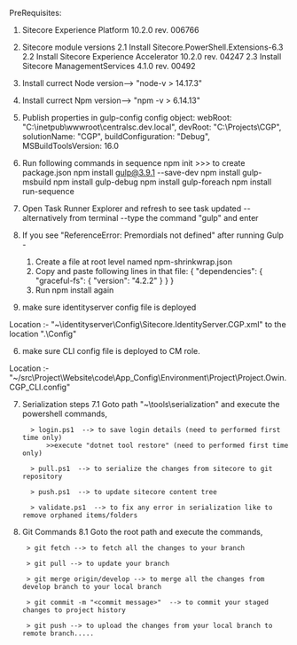   PreRequisites: 
  1.  Sitecore Experience Platform 10.2.0 rev. 006766 
  2.  Sitecore module versions
      	2.1 Install Sitecore.PowerShell.Extensions-6.3
      	2.2 Install Sitecore Experience Accelerator 10.2.0 rev. 04247
      	2.3 Install Sitecore ManagementServices 4.1.0 rev. 00492
  3.  Install currect Node version--> "node-v > 14.17.3"
  4.  Install currect Npm version--> "npm -v > 6.14.13"

1. Publish properties in gulp-config config object:
	    webRoot: "C:\\inetpub\\wwwroot\\centralsc.dev.local",
        devRoot: "C:\Projects\CGP",
        solutionName: "CGP",
        buildConfiguration: "Debug",
        MSBuildToolsVersion: 16.0

2.  Run following commands in sequence
		npm init      >>>       to create package.json
        npm install gulp@3.9.1 --save-dev
        npm install gulp-msbuild
        npm install gulp-debug
        npm install gulp-foreach
		    npm install run-sequence
		
3. Open Task Runner Explorer and refresh to see task updated
      -- alternatively from terminal --type the command "gulp" and enter

4. If you see "ReferenceError: Premordials not defined" after running Gulp - 
    1. Create a file at root level named npm-shrinkwrap.json
    2. Copy and paste following lines in that file:
        {
            "dependencies": {
              "graceful-fs": {
                "version": "4.2.2"
                  }
            }
          }
	  3. Run npm install again	

5. make sure identityserver config file is deployed

  Location :- "~\identityserver\Config\Sitecore.IdentityServer.CGP.xml" to the location "<wwwroot>\.<identityserver>\Config"

6. make sure CLI config file is deployed to CM role.

  Location :- "~/src\Project\Website\code\App_Config\Environment\Project\Project.Owin.CGP_CLI.config"

7.  Serialization steps
    7.1 Goto path "~\tools\serialization" and execute the powershell commands,

          > login.ps1  --> to save login details (need to performed first time only)
              >>execute "dotnet tool restore" (need to performed first time only)

          > pull.ps1  --> to serialize the changes from sitecore to git repository

          > push.ps1  --> to update sitecore content tree

          > validate.ps1  --> to fix any error in serialization like to remove orphaned items/folders
		
8. Git Commands
    8.1 Goto the root path and execute the commands,

        > git fetch --> to fetch all the changes to your branch

        > git pull --> to update your branch

        > git merge origin/develop --> to merge all the changes from develop branch to your local branch

        > git commit -m "<commit message>"  --> to commit your staged changes to project history

        > git push --> to upload the changes from your local branch to remote branch.....


  
